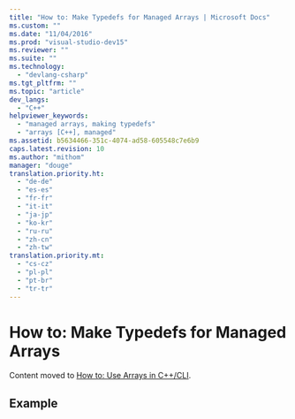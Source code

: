 ```yaml
---
title: "How to: Make Typedefs for Managed Arrays | Microsoft Docs"
ms.custom: ""
ms.date: "11/04/2016"
ms.prod: "visual-studio-dev15"
ms.reviewer: ""
ms.suite: ""
ms.technology: 
  - "devlang-csharp"
ms.tgt_pltfrm: ""
ms.topic: "article"
dev_langs: 
  - "C++"
helpviewer_keywords: 
  - "managed arrays, making typedefs"
  - "arrays [C++], managed"
ms.assetid: b5634466-351c-4074-ad58-605548c7e6b9
caps.latest.revision: 10
ms.author: "mithom"
manager: "douge"
translation.priority.ht: 
  - "de-de"
  - "es-es"
  - "fr-fr"
  - "it-it"
  - "ja-jp"
  - "ko-kr"
  - "ru-ru"
  - "zh-cn"
  - "zh-tw"
translation.priority.mt: 
  - "cs-cz"
  - "pl-pl"
  - "pt-br"
  - "tr-tr"
---
```

# How to: Make Typedefs for Managed Arrays
Content moved to [How to: Use Arrays in C++/CLI](../Topic/How%20to:%20Use%20Arrays%20in%20C++-CLI.md).  
  
## Example